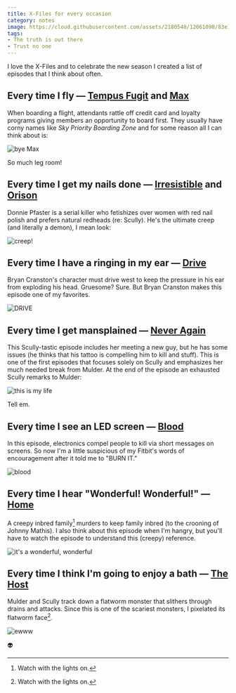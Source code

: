 ```yaml
---
title: X-Files for every occasion
category: notes
image: https://cloud.githubusercontent.com/assets/2180540/12061090/83e195aa-af4b-11e5-9e21-d8db1f363f69.jpg
tags:
- The truth is out there
- Trust no one
---
```


I love the X-Files and to celebrate the new season I created a list of episodes that I think about often.

## Every time I fly &mdash; [Tempus Fugit](https://en.wikipedia.org/wiki/Tempus_Fugit_(The_X-Files)) and [Max](https://en.wikipedia.org/wiki/Max_(The_X-Files))

When boarding a flight, attendants rattle off credit card and loyalty programs giving members an opportunity to board first. They usually have corny names like *Sky Priority Boarding Zone* and for some reason all I can think about is:

<div class="photos"><img src="https://cloud.githubusercontent.com/assets/2180540/12071629/24d68f5a-b083-11e5-9004-c0ed1231be06.png" alt="bye Max"></div>

So much leg room!

## Every time I get my nails done &mdash; [Irresistible](https://en.wikipedia.org/wiki/Irresistible_(The_X-Files)) and [Orison](https://en.wikipedia.org/wiki/Orison_(The_X-Files)) 

Donnie Pfaster is a serial killer who fetishizes over women with red nail polish and prefers natural redheads (re: Scully). He's the ultimate creep (and literally a demon), I mean look:

<div class="photos"><img src="https://cloud.githubusercontent.com/assets/2180540/12071627/24cb4c6c-b083-11e5-823f-187dfde2a815.png" alt="creep!"></div>

## Every time I have a ringing in my ear &mdash; [Drive](https://en.wikipedia.org/wiki/Drive_(The_X-Files))

Bryan Cranston's character must drive west to keep the pressure in his ear from exploding his head. Gruesome? Sure. But Bryan Cranston makes this episode one of my favorites.

<div class="photos"><img src="https://cloud.githubusercontent.com/assets/2180540/12071626/24cad19c-b083-11e5-9164-a3c4405dce67.png" alt="DRIVE"></div>

## Every time I get mansplained &mdash; [Never Again](https://en.wikipedia.org/wiki/Never_Again_(The_X-Files))

This Scully-tastic episode includes her meeting a new guy, but he has some issues (he thinks that his tattoo is compelling him to kill and stuff). This is one of the first episodes that focuses solely on Scully and emphasizes her much needed break from Mulder. At the end of the episode an exhausted Scully remarks to Mulder:

<div class="photos"><img src="https://cloud.githubusercontent.com/assets/2180540/12074882/c357ce02-b13a-11e5-8f22-c35489af5c20.png" alt="this is my life"></div>

Tell em.

## Every time I see an LED screen &mdash; [Blood](https://en.wikipedia.org/wiki/Blood_(The_X-Files))

In this episode, electronics compel people to kill via short messages on screens. So now I'm a little suspicious of my Fitbit's words of encouragement after it told me to "BURN IT."

<div class="photos"><img src="https://cloud.githubusercontent.com/assets/2180540/12071625/24ca1fb8-b083-11e5-96b4-7fe2cf0aae15.png" alt="blood"></div>

## Every time I hear "Wonderful! Wonderful!" &mdash; [Home](https://en.wikipedia.org/wiki/Home_(The_X-Files))

A creepy inbred family[^1] murders to keep family inbred (to the crooning of Johnny Mathis). I also think about this episode when I'm hangry, but you'll have to watch the episode to understand this (creepy) reference.

<div class="photos"><img src="https://cloud.githubusercontent.com/assets/2180540/12071630/24d683b6-b083-11e5-8de9-c9a37504255a.png" alt="it's a wonderful, wonderful"></div>

## Every time I think I'm going to enjoy a bath &mdash; [The Host](https://en.wikipedia.org/wiki/The_Host_(The_X-Files))

Mulder and Scully track down a flatworm monster that slithers through drains and attacks. Since this is one of the scariest monsters, I pixelated its flatworm face[^1].

<div class="photos"><img src="https://cloud.githubusercontent.com/assets/2180540/12071624/24c9ad6c-b083-11e5-9d49-c08461624a18.png" alt="ewww"></div>

:alien:

[^1]: Watch with the lights on.